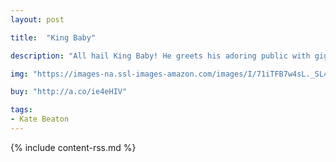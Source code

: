 ```yaml
---
layout: post

title:  "King Baby"

description: "All hail King Baby! He greets his adoring public with giggles and wiggles and coos, posing for photos and allowing hugs and kisses. But this royal ruler also has many demands, and when his subjects can’t quite keep up, King Baby takes matters into his own tiny hands."

img: "https://images-na.ssl-images-amazon.com/images/I/71iTFB7w4sL._SL480_.jpg"

buy: "http://a.co/ie4eHIV"

tags:
- Kate Beaton
---
```


{% include content-rss.md %}